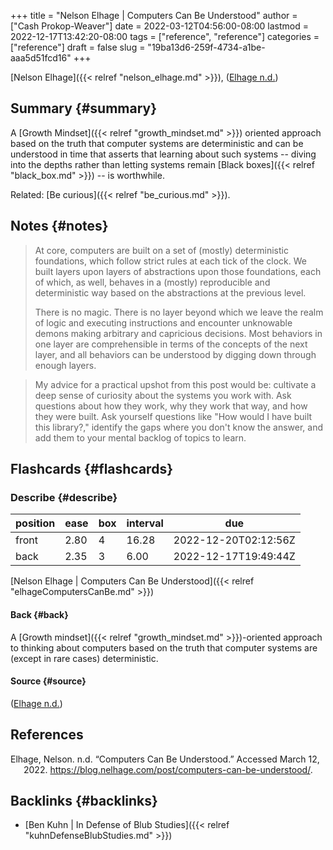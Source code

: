 +++
title = "Nelson Elhage | Computers Can Be Understood"
author = ["Cash Prokop-Weaver"]
date = 2022-03-12T04:56:00-08:00
lastmod = 2022-12-17T13:42:20-08:00
tags = ["reference", "reference"]
categories = ["reference"]
draft = false
slug = "19ba13d6-259f-4734-a1be-aaa5d51fcd16"
+++

[Nelson Elhage]({{< relref "nelson_elhage.md" >}}), (<a href="#citeproc_bib_item_1">Elhage n.d.</a>)


## Summary {#summary}

A [Growth Mindset]({{< relref "growth_mindset.md" >}}) oriented approach based on the truth that computer systems are deterministic and can be understood in time that asserts that learning about such systems -- diving into the depths rather than letting systems remain [Black boxes]({{< relref "black_box.md" >}}) -- is worthwhile.

Related: [Be curious]({{< relref "be_curious.md" >}}).


## Notes {#notes}

> At core, computers are built on a set of (mostly) deterministic foundations, which follow strict rules at each tick of the clock. We built layers upon layers of abstractions upon those foundations, each of which, as well, behaves in a (mostly) reproducible and deterministic way based on the abstractions at the previous level.
>
> There is no magic. There is no layer beyond which we leave the realm of logic and executing instructions and encounter unknowable demons making arbitrary and capricious decisions. Most behaviors in one layer are comprehensible in terms of the concepts of the next layer, and all behaviors can be understood by digging down through enough layers.

<!--quoteend-->

> My advice for a practical upshot from this post would be: cultivate a deep sense of curiosity about the systems you work with. Ask questions about how they work, why they work that way, and how they were built. Ask yourself questions like "How would I have built this library?," identify the gaps where you don't know the answer, and add them to your mental backlog of topics to learn.


## Flashcards {#flashcards}


### Describe {#describe}

| position | ease | box | interval | due                  |
|----------|------|-----|----------|----------------------|
| front    | 2.80 | 4   | 16.28    | 2022-12-20T02:12:56Z |
| back     | 2.35 | 3   | 6.00     | 2022-12-17T19:49:44Z |

[Nelson Elhage | Computers Can Be Understood]({{< relref "elhageComputersCanBe.md" >}})


#### Back {#back}

A [Growth mindset]({{< relref "growth_mindset.md" >}})-oriented approach to thinking about computers based on the truth that computer systems are (except in rare cases) deterministic.


#### Source {#source}

(<a href="#citeproc_bib_item_1">Elhage n.d.</a>)

## References

<style>.csl-entry{text-indent: -1.5em; margin-left: 1.5em;}</style><div class="csl-bib-body">
  <div class="csl-entry"><a id="citeproc_bib_item_1"></a>Elhage, Nelson. n.d. “Computers Can Be Understood.” Accessed March 12, 2022. <a href="https://blog.nelhage.com/post/computers-can-be-understood/">https://blog.nelhage.com/post/computers-can-be-understood/</a>.</div>
</div>


## Backlinks {#backlinks}

-   [Ben Kuhn | In Defense of Blub Studies]({{< relref "kuhnDefenseBlubStudies.md" >}})
